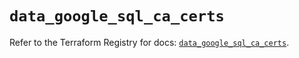 # `data_google_sql_ca_certs`

Refer to the Terraform Registry for docs: [`data_google_sql_ca_certs`](https://registry.terraform.io/providers/hashicorp/google/6.45.0/docs/data-sources/sql_ca_certs).
